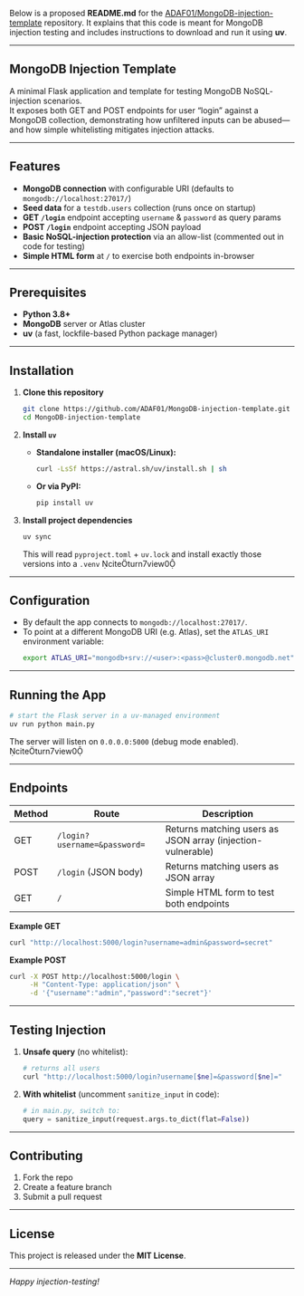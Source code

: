 Below is a proposed **README.md** for the [ADAF01/MongoDB-injection-template](https://github.com/ADAF01/MongoDB-injection-template) repository. It explains that this code is meant for MongoDB injection testing and includes instructions to download and run it using **uv**.

---

## MongoDB Injection Template

A minimal Flask application and template for testing MongoDB NoSQL‐injection scenarios.  
It exposes both GET and POST endpoints for user “login” against a MongoDB collection, demonstrating how unfiltered inputs can be abused—and how simple whitelisting mitigates injection attacks.

---

## Features

- **MongoDB connection** with configurable URI (defaults to `mongodb://localhost:27017/`)  
- **Seed data** for a `testdb.users` collection (runs once on startup)  
- **GET `/login`** endpoint accepting `username` & `password` as query params  
- **POST `/login`** endpoint accepting JSON payload  
- **Basic NoSQL-injection protection** via an allow-list (commented out in code for testing)  
- **Simple HTML form** at `/` to exercise both endpoints in-browser  

---

## Prerequisites

- **Python 3.8+**  
- **MongoDB** server or Atlas cluster  
- **uv** (a fast, lockfile-based Python package manager)  

---

## Installation

1. **Clone this repository**  
   ```bash
   git clone https://github.com/ADAF01/MongoDB-injection-template.git  
   cd MongoDB-injection-template  
   ```

2. **Install `uv`**  
   - **Standalone installer (macOS/Linux):**  
     ```bash
     curl -LsSf https://astral.sh/uv/install.sh | sh
     ```
   - **Or via PyPI:**  
     ```bash
     pip install uv
     ```

3. **Install project dependencies**  
   ```bash
   uv sync
   ```  
   This will read `pyproject.toml` + `uv.lock` and install exactly those versions into a `.venv` citeturn7view0

---

## Configuration

- By default the app connects to `mongodb://localhost:27017/`.  
- To point at a different MongoDB URI (e.g. Atlas), set the `ATLAS_URI` environment variable:
  ```bash
  export ATLAS_URI="mongodb+srv://<user>:<pass>@cluster0.mongodb.net"
  ```

---

## Running the App

```bash
# start the Flask server in a uv-managed environment
uv run python main.py
```
The server will listen on `0.0.0.0:5000` (debug mode enabled). citeturn7view0

---

## Endpoints

| Method | Route               | Description                                                |
| ------ | ------------------- | ---------------------------------------------------------- |
| GET    | `/login?username=&password=` | Returns matching users as JSON array (injection-vulnerable) |
| POST   | `/login` (JSON body)         | Returns matching users as JSON array                       |
| GET    | `/`                          | Simple HTML form to test both endpoints                   |

**Example GET**  
```bash
curl "http://localhost:5000/login?username=admin&password=secret"
```

**Example POST**  
```bash
curl -X POST http://localhost:5000/login \
     -H "Content-Type: application/json" \
     -d '{"username":"admin","password":"secret"}'
```

---

## Testing Injection

1. **Unsafe query** (no whitelist):
   ```bash
   # returns all users
   curl "http://localhost:5000/login?username[$ne]=&password[$ne]="
   ```
2. **With whitelist** (uncomment `sanitize_input` in code):
   ```python
   # in main.py, switch to:
   query = sanitize_input(request.args.to_dict(flat=False))
   ```

---

## Contributing

1. Fork the repo  
2. Create a feature branch  
3. Submit a pull request  

---

## License

This project is released under the **MIT License**.  

---

*Happy injection-testing!*
